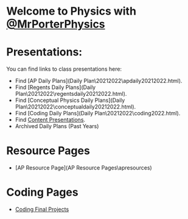 # Welcome to Physics with [@MrPorterPhysics](https://twitter.com/MrPorterPhysics)

# Presentations:

You can find links to class presentations here:
  - Find [AP Daily Plans](Daily Plan\20212022\apdaily20212022.html).
  - Find [Regents Daily Plans](Daily Plan\20212022\regentsdaily20212022.html).
  - Find [Conceptual Physics Daily Plans](Daily Plan\20212022\conceptualdaily20212022.html).
  - Find [Coding Daily Plans](Daily Plan\20212022\coding2022.html).
  - Find [Content Presentations](presindex).
  - Archived Daily Plans (Past Years)


# Resource Pages
  - [AP Resource Page](AP Resource Pages\apresources)

# Coding Pages
  - [Coding Final Projects](Coding\codingLanding.md)
